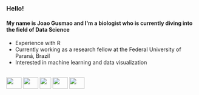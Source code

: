 ### Hello!
#### My name is Joao Gusmao and I'm a biologist who is currently diving into the field of Data Science
* Experience with R
* Currently working as a research fellow at the Federal University of Paraná, Brazil
* Interested in machine learning and data visualization

<div style="display: inline_block"><br>
  <img align="center" height="30" width="40" src="https://www.r-project.org/logo/Rlogo.svg">
  <img align="center" height="30" width="40" src="https://d33wubrfki0l68.cloudfront.net/dd8ddc34fe29a71c81183dbe3436cfabbb540e44/b7152/assets/img/rstudio-ball.svg">
  <img align="center" height="30" width="30" src="https://upload.wikimedia.org/wikipedia/commons/c/c3/Python-logo-notext.svg">
  <img align="center" height="30" width="40" src="https://upload.wikimedia.org/wikipedia/commons/3/38/Jupyter_logo.svg">
  <img align="center" height="30" width="40" src="https://upload.wikimedia.org/wikipedia/commons/d/d0/Google_Colaboratory_SVG_Logo.svg">
</div>
